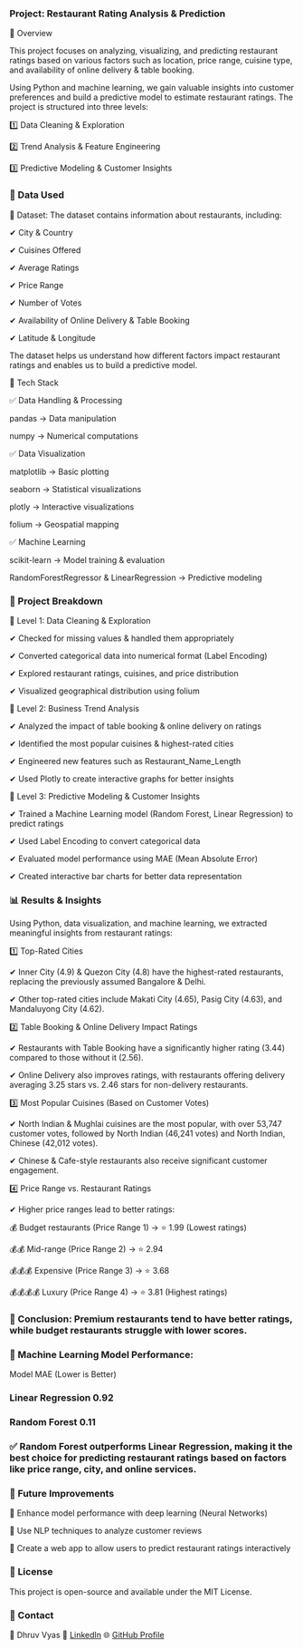 ### Project: Restaurant Rating Analysis & Prediction
🔹 Overview

This project focuses on analyzing, visualizing, and predicting restaurant ratings based on various factors such as location, price range, cuisine type, and availability of online delivery & table booking.

Using Python and machine learning, we gain valuable insights into customer preferences and build a predictive model to estimate restaurant ratings. The project is structured into three levels:

1️⃣ Data Cleaning & Exploration

2️⃣ Trend Analysis & Feature Engineering

3️⃣ Predictive Modeling & Customer Insights

### 🔹 Data Used
📌 Dataset: The dataset contains information about restaurants, including:

✔ City & Country

✔ Cuisines Offered

✔ Average Ratings

✔ Price Range

✔ Number of Votes

✔ Availability of Online Delivery & Table Booking

✔ Latitude & Longitude

The dataset helps us understand how different factors impact restaurant ratings and enables us to build a predictive model.

🔹 Tech Stack

✅ Data Handling & Processing

pandas → Data manipulation

numpy → Numerical computations

✅ Data Visualization

matplotlib → Basic plotting

seaborn → Statistical visualizations

plotly → Interactive visualizations

folium → Geospatial mapping

✅ Machine Learning

scikit-learn → Model training & evaluation

RandomForestRegressor & LinearRegression → Predictive modeling

### 📌 Project Breakdown
🔹 Level 1: Data Cleaning & Exploration

✔ Checked for missing values & handled them appropriately

✔ Converted categorical data into numerical format (Label Encoding)

✔ Explored restaurant ratings, cuisines, and price distribution

✔ Visualized geographical distribution using folium

🔹 Level 2: Business Trend Analysis

✔ Analyzed the impact of table booking & online delivery on ratings

✔ Identified the most popular cuisines & highest-rated cities

✔ Engineered new features such as Restaurant_Name_Length

✔ Used Plotly to create interactive graphs for better insights

🔹 Level 3: Predictive Modeling & Customer Insights

✔ Trained a Machine Learning model (Random Forest, Linear Regression) to predict ratings

✔ Used Label Encoding to convert categorical data

✔ Evaluated model performance using MAE (Mean Absolute Error)

✔ Created interactive bar charts for better data representation

### 📊 Results & Insights
Using Python, data visualization, and machine learning, we extracted meaningful insights from restaurant ratings:

1️⃣ Top-Rated Cities

✔ Inner City (4.9) & Quezon City (4.8) have the highest-rated restaurants, replacing the previously assumed Bangalore & Delhi.

✔ Other top-rated cities include Makati City (4.65), Pasig City (4.63), and Mandaluyong City (4.62).

2️⃣ Table Booking & Online Delivery Impact Ratings

✔ Restaurants with Table Booking have a significantly higher rating (3.44) compared to those without it (2.56).

✔ Online Delivery also improves ratings, with restaurants offering delivery averaging 3.25 stars vs. 2.46 stars for non-delivery restaurants.

3️⃣ Most Popular Cuisines (Based on Customer Votes)

✔ North Indian & Mughlai cuisines are the most popular, with over 53,747 customer votes, followed by North Indian (46,241 votes) and North Indian, Chinese (42,012 votes).

✔ Chinese & Cafe-style restaurants also receive significant customer engagement.

4️⃣ Price Range vs. Restaurant Ratings

✔ Higher price ranges lead to better ratings:

💰 Budget restaurants (Price Range 1) → ⭐ 1.99 (Lowest ratings)

💰💰 Mid-range (Price Range 2) → ⭐ 2.94

💰💰💰 Expensive (Price Range 3) → ⭐ 3.68

💰💰💰💰 Luxury (Price Range 4) → ⭐ 3.81 (Highest ratings)

### 📌 Conclusion: Premium restaurants tend to have better ratings, while budget restaurants struggle with lower scores.


### 📌 Machine Learning Model Performance:

Model	MAE (Lower is Better)
### Linear Regression	0.92 
### Random Forest	0.11
### ✅ Random Forest outperforms Linear Regression, making it the best choice for predicting restaurant ratings based on factors like price range, city, and online services.

### 🔗 Future Improvements
🚀 Enhance model performance with deep learning (Neural Networks)

🚀 Use NLP techniques to analyze customer reviews

🚀 Create a web app to allow users to predict restaurant ratings interactively

### 📜 License
This project is open-source and available under the MIT License.

### 🔗 Contact
👤 Dhruv Vyas
🔗 [LinkedIn](https://www.linkedin.com/in/dhruvys/)
🌐 [GitHub Profile](https://github.com/dhruvys)

